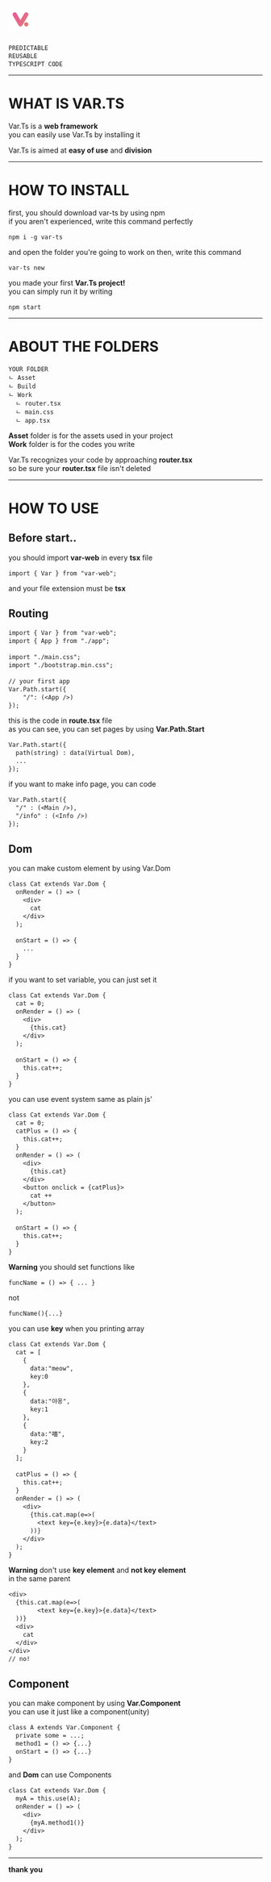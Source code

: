 <img src="https://raw.githubusercontent.com/exte0427/varjs/master/logo_main.png" width=50 height=50></img>
---
```
PREDICTABLE
REUSABLE
TYPESCRIPT CODE
```
---
# WHAT IS VAR.TS
Var.Ts is a **web framework**\
you can easily use Var.Ts by installing it

Var.Ts is aimed at **easy of use** and **division**

---
# HOW TO INSTALL
first, you should download var-ts by using npm\
if you aren't experienced, write this command perfectly
```
npm i -g var-ts
```

and open the folder you're going to work on
then, write this command
```
var-ts new
```

you made your first **Var.Ts project!**\
you can simply run it by writing
```
npm start
```
---
# ABOUT THE FOLDERS
```
YOUR FOLDER
ㄴ Asset
ㄴ Build
ㄴ Work
  ㄴ router.tsx
  ㄴ main.css
  ㄴ app.tsx
```
**Asset** folder is for the assets used in your project\
**Work** folder is for the codes you write

Var.Ts recognizes your code by approaching **router.tsx**\
so be sure your **router.tsx** file isn't deleted

---
# HOW TO USE
## Before start..
you should import **var-web** in every **tsx** file
```tsx
import { Var } from "var-web";
```
and your file extension must be **tsx**

## Routing
```tsx
import { Var } from "var-web";
import { App } from "./app";

import "./main.css";
import "./bootstrap.min.css";

// your first app
Var.Path.start({
    "/": (<App />)
});
```
this is the code in **route.tsx** file\
as you can see, you can set pages by using **Var.Path.Start**
```tsx
Var.Path.start({
  path(string) : data(Virtual Dom),
  ...
});
```
if you want to make info page, you can code
```tsx
Var.Path.start({
  "/" : (<Main />),
  "/info" : (<Info />)
});
```
## Dom
you can make custom element by using Var.Dom
```tsx
class Cat extends Var.Dom {
  onRender = () => (
    <div>
      cat
    </div>
  );

  onStart = () => {
    ...
  }
}
```
if you want to set variable, you can just set it
```tsx
class Cat extends Var.Dom {
  cat = 0;
  onRender = () => (
    <div>
      {this.cat}
    </div>
  );

  onStart = () => {
    this.cat++;
  }
}
```
you can use event system same as plain js'
```tsx
class Cat extends Var.Dom {
  cat = 0;
  catPlus = () => {
    this.cat++;
  }
  onRender = () => (
    <div>
      {this.cat}
    </div>
    <button onclick = {catPlus}>
      cat ++
    </button>
  );

  onStart = () => {
    this.cat++;
  }
}
```
**Warning** you should set functions like
```tsx
funcName = () => { ... }
```
not
```tsx
funcName(){...}
```
you can use **key** when you printing array
```tsx
class Cat extends Var.Dom {
  cat = [
    {
      data:"meow",
      key:0
    },
    {
      data:"야옹",
      key:1
    },
    {
      data:"喵",
      key:2
    }
  ];

  catPlus = () => {
    this.cat++;
  }
  onRender = () => (
    <div>
      {this.cat.map(e=>(
        <text key={e.key}>{e.data}</text>
      ))}
    </div>
  );
}
```
**Warning** don't use **key element** and **not key element**\
in the same parent
```tsx
<div>
  {this.cat.map(e=>(
        <text key={e.key}>{e.data}</text>
  ))}
  <div>
    cat
  </div>
</div>
// no!
```
## Component
you can make component by using **Var.Component**\
you can use it just like a component(unity)
```tsx
class A extends Var.Component {
  private some = ...;
  method1 = () => {...}
  onStart = () => {...}
}
```
and **Dom** can use Components
```tsx
class Cat extends Var.Dom {
  myA = this.use(A);
  onRender = () => (
    <div>
      {myA.method1()}
    </div>
  );
}
```
---
**thank you**
